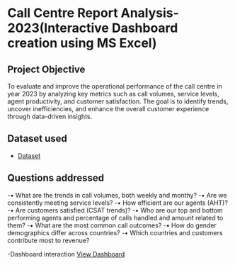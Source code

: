 # Call Centre Report Analysis-2023(Interactive Dashboard creation using MS Excel)
## Project Objective
To evaluate and improve the operational performance of the call centre in year 2023 by analyzing key metrics such as call volumes, service levels, agent productivity, and customer satisfaction. The goal is to identify trends, uncover inefficiencies, and enhance the overall customer experience through data-driven insights.

## Dataset used
- <a href="https://github.com/ShivaniJain1811/Call-centre-Report-Analysis-2023/blob/main/call%20centre%20report%20analysis%20project.xlsx">Dataset</a>

## Questions addressed
-•	What are the trends in call volumes, both weekly and monthy?
-•	Are we consistently meeting service levels?
-•	How efficient are our agents (AHT)?
-•	Are customers satisfied (CSAT trends)?
-•	Who are our top and bottom performing agents and percentage of calls handled and amount related to them?
-•	What are the most common call outcomes?
-•	How do gender demographics differ across countries?
-•	Which countries and customers contribute most to revenue?

-Dashboard interaction <a href="https://github.com/ShivaniJain1811/Call-centre-Report-Analysis-2023/blob/main/Screenshot%20of%20call%20centre%20dashboard.png">View Dashboard</a>
